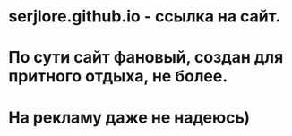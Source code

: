 # serjlore.github.io - ссылка на сайт.
# По сути сайт фановый, создан для притного отдыха, не более.
# На рекламу даже не надеюсь)
